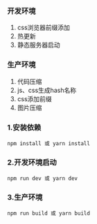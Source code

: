 ### 开发环境

1. css浏览器前缀添加
2. 热更新
3. 静态服务器启动

### 生产环境

1. 代码压缩
2. js、css生成hash名称
3. css添加前缀
4. 图片压缩

### 1.安装依赖
`
npm install
或
yarn install
`

### 2.开发环境启动
`
npm run dev
或
yarn dev
`

### 3.生产环境

`
npm run build
或
yarn build
`
